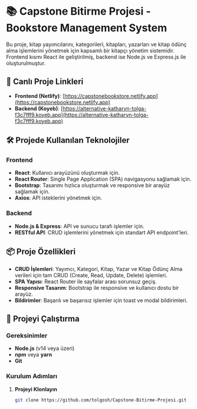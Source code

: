 # 📚 Capstone Bitirme Projesi - Bookstore Management System

Bu proje, kitap yayımcılarını, kategorileri, kitapları, yazarları ve kitap ödünç alma işlemlerini yönetmek için kapsamlı bir kitapçı yönetim sistemidir. Frontend kısmı React ile geliştirilmiş, backend ise Node.js ve Express.js ile oluşturulmuştur.

## 🔗 Canlı Proje Linkleri
- **Frontend (Netlify)**: [https://capstonebookstore.netlify.app](https://capstonebookstore.netlify.app)
- **Backend (Koyeb)**: [https://alternative-katharyn-tolga-f3c7fff9.koyeb.app](https://alternative-katharyn-tolga-f3c7fff9.koyeb.app)

## 🛠️ Projede Kullanılan Teknolojiler
### Frontend
- **React**: Kullanıcı arayüzünü oluşturmak için.
- **React Router**: Single Page Application (SPA) navigasyonu sağlamak için.
- **Bootstrap**: Tasarımı hızlıca oluşturmak ve responsive bir arayüz sağlamak için.
- **Axios**: API isteklerini yönetmek için.

### Backend
- **Node.js & Express**: API ve sunucu tarafı işlemler için.
- **RESTful API**: CRUD işlemlerini yönetmek için standart API endpoint'leri.

## 📦 Proje Özellikleri
- **CRUD İşlemleri**: Yayımcı, Kategori, Kitap, Yazar ve Kitap Ödünç Alma verileri için tam CRUD (Create, Read, Update, Delete) işlemleri.
- **SPA Yapısı**: React Router ile sayfalar arası sorunsuz geçiş.
- **Responsive Tasarım**: Bootstrap ile responsive ve kullanıcı dostu bir arayüz.
- **Bildirimler**: Başarılı ve başarısız işlemler için toast ve modal bildirimleri.

## 🚀 Projeyi Çalıştırma
### Gereksinimler
- **Node.js** (v14 veya üzeri)
- **npm** veya **yarn**
- **Git**

### Kurulum Adımları

1. **Projeyi Klonlayın**
   ```bash
   git clone https://github.com/tolgosh/Capstone-Bitirme-Projesi.git
